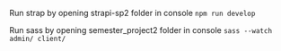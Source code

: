 Run strap by opening strapi-sp2 folder in console
`npm run develop`

Run sass by opening semester_project2 folder in console
`sass --watch admin/ client/`
